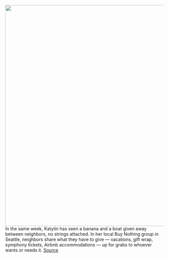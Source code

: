 <img src='https://cdn.vox-cdn.com/thumbor/Huzv11ZA0p1g3DQMgF8r6_Hh64Y=/0x0:2040x1360/1200x675/filters:focal(857x517:1183x843)/cdn.vox-cdn.com/uploads/chorus_image/image/70378638/acastro_220111_4960_0001.0.jpg' width='700px' /><br/>
In the same week, Katylin has seen a banana and a boat given away between neighbors, no strings attached. In her local Buy Nothing group in Seattle, neighbors share what they have to give — vacations, gift wrap, symphony tickets, Airbnb accommodations — up for grabs to whoever wants or needs it.
<a href='https://www.theverge.com/tech/2022/1/12/22878353/buy-nothing-groups-facebook-app'> Source <a/>